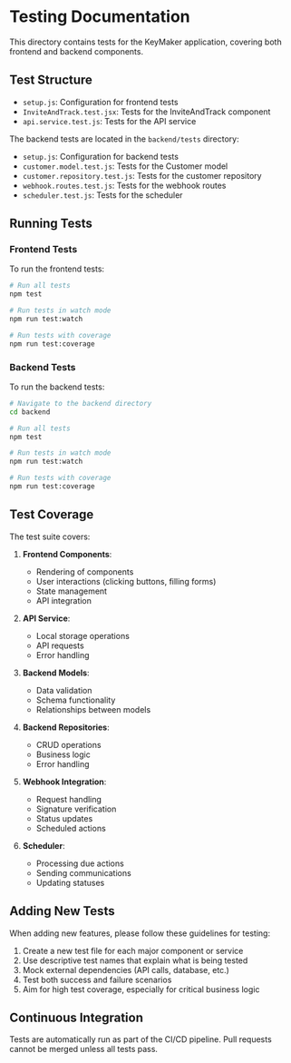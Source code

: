 # Testing Documentation

This directory contains tests for the KeyMaker application, covering both frontend and backend components.

## Test Structure

- `setup.js`: Configuration for frontend tests
- `InviteAndTrack.test.jsx`: Tests for the InviteAndTrack component
- `api.service.test.js`: Tests for the API service

The backend tests are located in the `backend/tests` directory:

- `setup.js`: Configuration for backend tests
- `customer.model.test.js`: Tests for the Customer model
- `customer.repository.test.js`: Tests for the customer repository
- `webhook.routes.test.js`: Tests for the webhook routes
- `scheduler.test.js`: Tests for the scheduler

## Running Tests

### Frontend Tests

To run the frontend tests:

```bash
# Run all tests
npm test

# Run tests in watch mode
npm run test:watch

# Run tests with coverage
npm run test:coverage
```

### Backend Tests

To run the backend tests:

```bash
# Navigate to the backend directory
cd backend

# Run all tests
npm test

# Run tests in watch mode
npm run test:watch

# Run tests with coverage
npm run test:coverage
```

## Test Coverage

The test suite covers:

1. **Frontend Components**:
   - Rendering of components
   - User interactions (clicking buttons, filling forms)
   - State management
   - API integration

2. **API Service**:
   - Local storage operations
   - API requests
   - Error handling

3. **Backend Models**:
   - Data validation
   - Schema functionality
   - Relationships between models

4. **Backend Repositories**:
   - CRUD operations
   - Business logic
   - Error handling

5. **Webhook Integration**:
   - Request handling
   - Signature verification
   - Status updates
   - Scheduled actions

6. **Scheduler**:
   - Processing due actions
   - Sending communications
   - Updating statuses

## Adding New Tests

When adding new features, please follow these guidelines for testing:

1. Create a new test file for each major component or service
2. Use descriptive test names that explain what is being tested
3. Mock external dependencies (API calls, database, etc.)
4. Test both success and failure scenarios
5. Aim for high test coverage, especially for critical business logic

## Continuous Integration

Tests are automatically run as part of the CI/CD pipeline. Pull requests cannot be merged unless all tests pass.